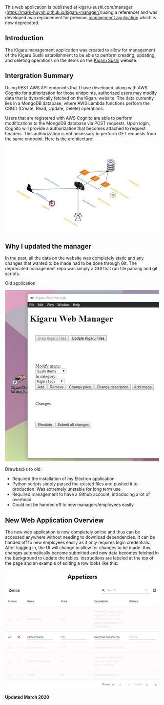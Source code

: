 This web application is published at kigaru-sushi.com/manager (https://mark-huynh.github.io/kigaru-manager/)(using a reference) and was developed as a replacement for previous [management application](https://github.com/mark-huynh/kigaruwebmanager) which is now deprecated.


## Introduction
The Kigaru management application was created to allow for management of the Kigaru Sushi establishment to be able to perform creating, updating, and deleting operations on the items on the [Kigaru Sushi](https://github.com/mark-huynh/kigaruweb) website.

## Intergration Summary
Using REST AWS API endpoints that I have developed, along with AWS Cognito for authorization for those endpoints, authorized users may modify data that is dynamically fetched on the Kigaru website. The data currently lies in a MongoDB database, where AWS Lambda functions perform the CRUD (Create, Read, Update, Delete) operations. 

Users that are registered with AWS Cognito are able to perform modifications to the MongoDB database via POST requests. Upon login, Cognito will provide a authorization that becomes attached to request headers. This authorization is not necessary to perform GET requests from the same endpoint. Here is the architecture:

![3d_AWS](./images/Kigaru_Architecture.png)

## Why I updated the manager

In the past, all the data on the website was completely static and any changes that wanted to be made had to be done through Git. The deprecated management repo was simply a GUI that ran file parsing and git scripts. 


Old application:

![Old Manager](./images/oldmanagerIcon.png)

Drawbacks to old:
- Required the installation of my Electron application
- Python scripts simply parsed the existed files and pushed it to production. Was extremely unstable for long term use
- Required management to have a Github account, introducing a lot of overhead
- Could not be handed off to new managers/employees easily

## New Web Application Overview

The new web application is now completely online and thus can be accessed anywhere without needing to download dependencies. It can be handed off to new employees easily as it only requires login credentials. After logging in, the UI will change to allow for changes to be made. Any changes automatically become submitted and new data becomes fetched in the background to update the tables. Instructions are labeled at the top of the page and an example of editing a row looks like this:

![editing](./images/Editing.png)

**Updated March 2020**
